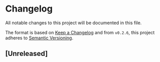 # Changelog

All notable changes to this project will be documented in this file.

The format is based on [Keep a Changelog](http://keepachangelog.com/en/1.0.0/)
and from `v0.2.6`, this project adheres to [Semantic Versioning](http://semver.org/spec/v2.0.0.html).

## [Unreleased]
